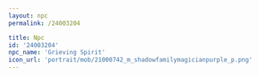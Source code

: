```yaml
---
layout: npc
permalink: /24003204

title: Npc
id: '24003204'
npc_name: 'Grieving Spirit'
icon_url: 'portrait/mob/21000742_m_shadowfamilymagicianpurple_p.png'
---
```

